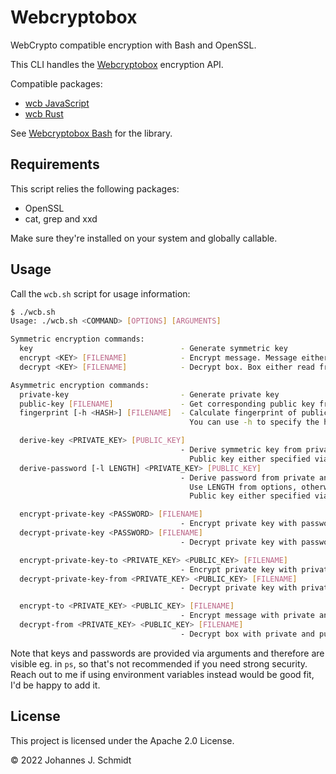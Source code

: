 # Webcryptobox
WebCrypto compatible encryption with Bash and OpenSSL.

This CLI handles the [Webcryptobox](https://github.com/jo/webcryptobox) encryption API.

Compatible packages:
* [wcb JavaScript](https://github.com/jo/wcb-js)
* [wcb Rust](https://github.com/jo/wcb-rs)

See [Webcryptobox Bash](https://github.com/jo/webcryptobox-sh) for the library.


## Requirements
This script relies the following packages:

* OpenSSL
* cat, grep and xxd

Make sure they're installed on your system and globally callable.


## Usage
Call the `wcb.sh` script for usage information:

```sh
$ ./wcb.sh 
Usage: ./wcb.sh <COMMAND> [OPTIONS] [ARGUMENTS]

Symmetric encryption commands:
  key                                 - Generate symmetric key
  encrypt <KEY> [FILENAME]            - Encrypt message. Message either read from FILENAME or STDIN.
  decrypt <KEY> [FILENAME]            - Decrypt box. Box either read from FILENAME or STDIN.

Asymmetric encryption commands:
  private-key                         - Generate private key
  public-key [FILENAME]               - Get corresponding public key from private key, either specified via FILENAME or read from STDIN
  fingerprint [-h <HASH>] [FILENAME]  - Calculate fingerprint of public key, either specified via FILENAME or read from STDIN.
                                        You can use -h to specify the hash function, can be sha1 or sha256 (default).

  derive-key <PRIVATE_KEY> [PUBLIC_KEY]
                                      - Derive symmetric key from private and public key.
                                        Public key either specified via PUBLIC_KEY or read from STDIN.
  derive-password [-l LENGTH] <PRIVATE_KEY> [PUBLIC_KEY]
                                      - Derive password from private and public key.
                                        Use LENGTH from options, otherwise 128 bits.
                                        Public key either specified via PUBLIC_KEY or read from STDIN.

  encrypt-private-key <PASSWORD> [FILENAME]
                                      - Encrypt private key with password. Key either read from FILENAME or STDIN.
  decrypt-private-key <PASSWORD> [FILENAME]
                                      - Decrypt private key with password. Key either read from FILENAME or STDIN.

  encrypt-private-key-to <PRIVATE_KEY> <PUBLIC_KEY> [FILENAME]
                                      - Encrypt private key with private and public key. Private key either read from FILENAME or STDIN.
  decrypt-private-key-from <PRIVATE_KEY> <PUBLIC_KEY> [FILENAME]
                                      - Decrypt private key with private and public key. Private key either read from FILENAME or STDIN.

  encrypt-to <PRIVATE_KEY> <PUBLIC_KEY> [FILENAME]
                                      - Encrypt message with private and public key. Message either read from FILENAME or STDIN.
  decrypt-from <PRIVATE_KEY> <PUBLIC_KEY> [FILENAME]
                                      - Decrypt box with private and public key. Box either read from FILENAME or STDIN.
```

Note that keys and passwords are provided via arguments and therefore are visible eg. in `ps`, so that's not recommended if you need strong security. Reach out to me if using environment variables instead would be good fit, I'd be happy to add it.


## License
This project is licensed under the Apache 2.0 License.

© 2022 Johannes J. Schmidt
